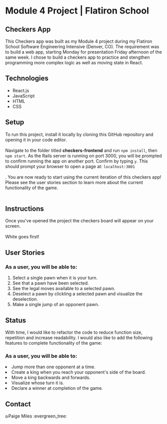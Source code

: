 <h1>Module 4 Project | Flatiron School</h1>
<h2>Checkers App</h2>
<p>
This Checkers app was built as my Module 4 project during my Flatiron School Software Engineering Intensive (Denver, CO). The requirement was to build a web app, starting Monday for presentation Friday afternoon of the same week. I chose to build a checkers app to practice and stengthen programming more complex logic as well as moving state in React.<br>
</p>

<h2>Technologies</h2>

<ul>
 <li>React.js</li>
 <li>JavaScript</li>
 <li>HTML</li>
 <li>CSS</li>
</ul>

<h2>Setup</h2>
To run this project, install it locally by cloning this GitHub repository and opening it in your code editor.<br><br>
Navigate to the folder titled <b>checkers-frontend</b> and run <code>npm install</code>, then <code>npm start</code>. As the Rails server is running on port 3000, you will be prompted to confirm running the app on another port. Confirm by typing <code>y</code>. This should prompt your browser to open a page at: <code>localhost:3001</code><br><br>.
You are now ready to start using the current iteration of this checkers app! Please see the user stories section to learn more about the current functionality of the game.<br><br>

<h2>Instructions</h2>
Once you've opened the project the checkers board will appear on your screen.<br><br>
White goes first!

<h2>User Stories</h2>

<h3>As a user, you will be able to:</h3>

<ol>
 <li>Select a single pawn when it is your turn.</li>
 <li>See that a pawn have been selected.</li>
 <li>See the legal moves available to a selected pawn.</li>
 <li>Deselect a pawn by clickling a selected pawn and visualize the deselection.</li>
 <li>Make a single jump of an opponent pawn.</li>
</ol>

<h2>Status</h2>

With time, I would like to refactor the code to reduce function size, repetition and increase readability. I would also like to add the following features to complete functionality of the game:

<h3>As a user, you will be able to:</h3>

<li>Jump more than one opponent at a time.</li>
<li>Create a king when you reach your opponent's side of the board.</li>
<li>Move a king backwards and forwards.</li>
<li>Visualize whose turn it is.</li>
<li>Declare a winner at completion of the game.</li>

<h2>Contact</h2>
<a href="https://www.linkedin.com/in/paigelmiles/"><img src="https://user-images.githubusercontent.com/68958970/94946276-dc7b8a00-04a9-11eb-9431-366689b9fa06.png" alt="Paige Miles" style="width:10px;height:10px;"></a>Paige Miles :evergreen_tree:<br>
